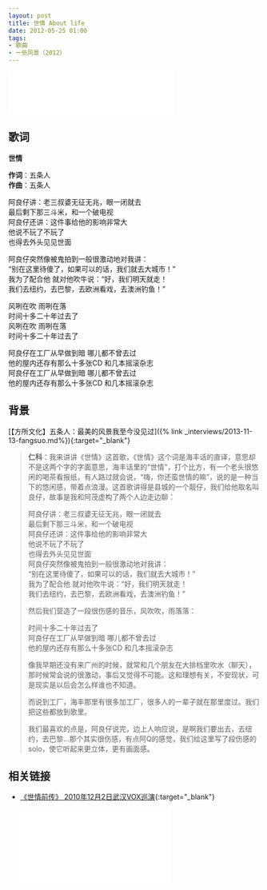 ```yaml
---
layout: post
title: 世情 About life
date: 2012-05-25 01:00
tags:
- 歌曲
- 一些风景（2012）
---
```


<iframe frameborder="no" border="0" marginwidth="0" marginheight="0" width=330 height=86 src="//music.163.com/outchain/player?type=2&id=28587865&auto=1&height=66"></iframe>

## 歌词

**世情**

**作词**：五条人  
**作曲**：五条人

阿良仔讲：老三叔婆无征无兆，眼一闭就去  
最后剩下那三斗米，和一个破电视  
阿良仔还讲：这件事给他的影响非常大  
他说不玩了不玩了  
也得去外头见见世面

阿良仔突然像被鬼拍到一般很激动地对我讲：  
“别在这里待傻了，如果可以的话，我们就去大城市！”  
我为了配合他 就对他吹牛说：“好，我们明天就走！  
我们去纽约，去巴黎，去欧洲看戏，去澳洲钓鱼！”

风咧在吹 雨咧在落  
时间十多二十年过去了  
风咧在吹 雨咧在落  
时间十多二十年过去了

阿良仔在工厂从早做到暗 哪儿都不曾去过  
他的屋内还存有那么十多张CD 和几本摇滚杂志  
阿良仔在工厂从早做到暗 哪儿都不曾去过  
他的屋内还存有那么十多张CD 和几本摇滚杂志

## 背景

[【方所文化】五条人：最美的风景我至今没见过]({% link _interviews/2013-11-13-fangsuo.md%}){:target="_blank"}

> **仁科**：我来讲讲《世情》这首歌，《世情》这个词是海丰话的直译，意思却不是这两个字的字面意思，海丰话里的“世情”，打个比方，有一个老头很悠闲的喝茶看报纸，有人路过就会说，“嗨，你还蛮世情的嘛”，说的是一种当下的悠闲感，带着点浪漫。这首歌讲得是县城的一个靓仔，我们给他取名叫良仔，故事是我和阿茂虚构了两个人边走边聊：
>
> 阿良仔讲：老三叔婆无征无兆，眼一闭就去  
> 最后剩下那三斗米，和一个破电视  
> 阿良仔还讲：这件事给他的影响非常大  
> 他说不玩了不玩了  
> 也得去外头见见世面  
> 阿良仔突然像被鬼拍到一般很激动地对我讲：  
> “别在这里待傻了，如果可以的话，我们就去大城市！”  
> 我为了配合他 就对他吹牛说：“好，我们明天就走！  
> 我们去纽约，去巴黎，去欧洲看戏，去澳洲钓鱼！”
>
> 然后我们营造了一段很伤感的音乐，风吹吹，雨落落：
>
> 时间十多二十年过去了  
> 阿良仔在工厂从早做到暗 哪儿都不曾去过  
> 他的屋内还存有那么十多张CD 和几本摇滚杂志  
>
> 像我早期还没有来广州的时候，就常和几个朋友在大排档里吹水（聊天），那时候常会说的很激动，事后又觉得不可能。这和理想有关，不安现状，可是现实是以后会怎么样谁也不知道。
>
> 而说到工厂，海丰那里有很多加工厂，很多人的一辈子就在那里度过。我们把这些都放到歌里。
>
> 我们最喜欢的点是，阿良仔说完，边上人响应说，是啊我们要出去，去纽约，去巴黎...那个其实很伤感，有点阿Q的感觉，我们给这里写了段伤感的solo，使它听起来更立体，更有画面感。

## 相关链接

* [《世情前传》 2010年12月2日武汉VOX巡演](https://www.bilibili.com/video/BV1yZ4y1N7hc/){:target="_blank"}
  
  <div class="iframe-container"><iframe class="responsive-iframe" src="//player.bilibili.com/player.html?aid=372150618&bvid=BV1yZ4y1N7hc&cid=239124704&page=1" frameborder="no" allowfullscreen="true"></iframe></div>
